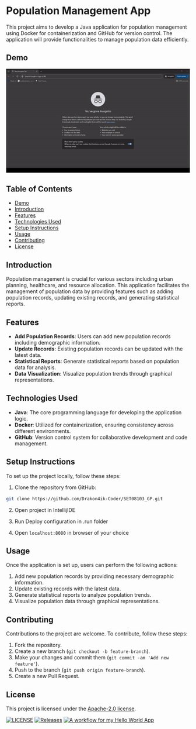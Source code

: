 # Population Management App

This project aims to develop a Java application for population management using Docker for containerization and GitHub for version control. The application will provide functionalities to manage population data efficiently.

## Demo

![](images/demo.gif)

## Table of Contents

- [Demo](#demo)
- [Introduction](#introduction)
- [Features](#features)
- [Technologies Used](#technologies-used)
- [Setup Instructions](#setup-instructions)
- [Usage](#usage)
- [Contributing](#contributing)
- [License](#license)

## Introduction

Population management is crucial for various sectors including urban planning, healthcare, and resource allocation. This application facilitates the management of population data by providing features such as adding population records, updating existing records, and generating statistical reports.

## Features

- **Add Population Records**: Users can add new population records including demographic information.
- **Update Records**: Existing population records can be updated with the latest data.
- **Statistical Reports**: Generate statistical reports based on population data for analysis.
- **Data Visualization**: Visualize population trends through graphical representations.

## Technologies Used

- **Java**: The core programming language for developing the application logic.
- **Docker**: Utilized for containerization, ensuring consistency across different environments.
- **GitHub**: Version control system for collaborative development and code management.

## Setup Instructions

To set up the project locally, follow these steps:

1. Clone the repository from GitHub:

```bash
git clone https://github.com/Drakon4ik-Coder/SET08103_GP.git
```

2.  Open project in IntellijIDE

3. Run Deploy configuration in .run folder

4. Open ```localhost:8080``` in browser of your choice

## Usage

Once the application is set up, users can perform the following actions:

1. Add new population records by providing necessary demographic information.
2. Update existing records with the latest data.
3. Generate statistical reports to analyze population trends.
4. Visualize population data through graphical representations.

## Contributing

Contributions to the project are welcome. To contribute, follow these steps:

1. Fork the repository.
2. Create a new branch (`git checkout -b feature-branch`).
3. Make your changes and commit them (`git commit -am 'Add new feature'`).
4. Push to the branch (`git push origin feature-branch`).
5. Create a new Pull Request.

## License

This project is licensed under the [Apache-2.0 license](LICENSE).

[![LICENSE](https://img.shields.io/github/license/Drakon4ik-Coder/SET08103_GP.svg?style=flat-square)](https://github.com/Drakon4ik-Coder/SET08103_GP/blob/master/LICENSE)
[![Releases](https://img.shields.io/github/release/Drakon4ik-Coder/SET08103_GP.svg?style=flat-square)](https://github.com/Drakon4ik-Coder/SET08103_GP/releases)
[![A workflow for my Hello World App](https://github.com/Drakon4ik-Coder/SET08103_GP/actions/workflows/main.yml/badge.svg)](https://github.com/Drakon4ik-Coder/SET08103_GP/actions/workflows/main.yml)
